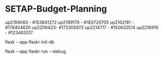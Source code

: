 # SETAP-Budget-Planning

up2194063 - #153841272
up2199179 - #183720705
up2162181 - #178404620
up2209423-  #172305972
up2214717 - #150632514
up2216916 - #123462017

flask --app flaskr init-db

flask --app flaskr run --debug
